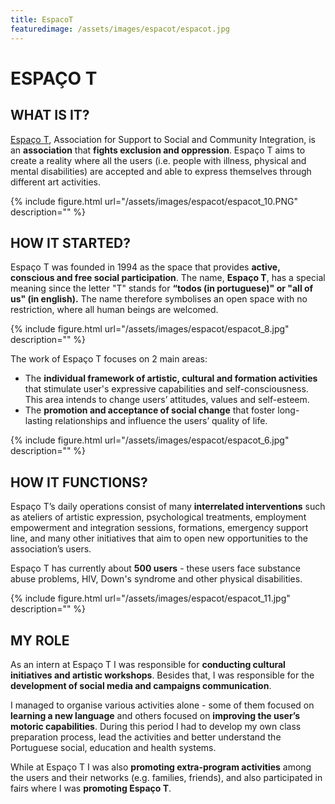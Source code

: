 ```yaml
---
title: EspacoT
featuredimage: /assets/images/espacot/espacot.jpg
---
```

# ESPAÇO T

## WHAT IS IT?

[Espaço T](http://www.espacot.pt/), Association for Support to Social and Community Integration, is an **association** that **fights exclusion and oppression**. Espaço T aims to create a reality where all the users (i.e. people with illness, physical and mental disabilities) are accepted and able to express themselves through different art activities. 

{% include figure.html url="/assets/images/espacot/espacot_10.PNG" description="" %}

## HOW IT STARTED?

Espaço T was founded in 1994 as the space that provides  **active, conscious and free social participation**. The name, **Espaço T**, has a special meaning since the letter "T" stands for **“todos (in portuguese)" or "all of us" (in english).** The name therefore symbolises an open space with no restriction, where all human beings are welcomed.

{% include figure.html url="/assets/images/espacot/espacot_8.jpg" description="" %}

The work of Espaço T focuses on 2 main areas:

- The **individual framework of artistic, cultural and formation activities**  that stimulate user's expressive capabilities and self-consciousness. This area intends to change users’ attitudes, values and self-esteem.
- The **promotion and acceptance of social change** that foster long-lasting relationships and influence the users’ quality of life.

{% include figure.html url="/assets/images/espacot/espacot_6.jpg" description="" %}

## HOW IT FUNCTIONS?

Espaço T’s daily operations consist of many **interrelated interventions** such as ateliers of artistic expression, psychological treatments, employment empowerment and integration sessions, formations, emergency support line, and many other initiatives that aim to open new opportunities to the association’s users. 

Espaço T has currently about **500 users** - these users face substance abuse problems,  HIV, Down's syndrome and other physical disabilities. 

{% include figure.html url="/assets/images/espacot/espacot_11.jpg" description="" %}

## MY ROLE

As an intern at Espaço T I was responsible for **conducting cultural initiatives and artistic workshops**. Besides that, I was responsible for the **development of social media and campaigns communication**. 

I managed to organise various activities alone - some of them focused on **learning a new language** and others focused on **improving the user’s motoric capabilities**. During this period I had to develop my own class preparation process, lead the activities and better understand the Portuguese social, education and health systems. 

While at Espaço T I was also **promoting extra-program activities** among the users and their networks (e.g. families, friends), and also participated in fairs where I was **promoting Espaço T**.